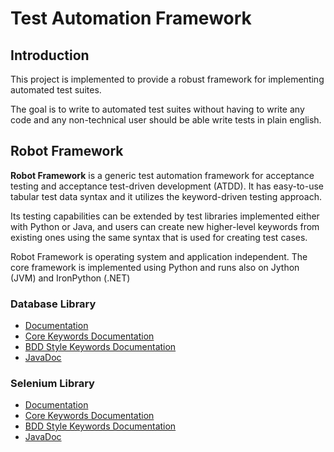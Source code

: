 # Test Automation Framework


## Introduction

   This project is implemented to provide a robust framework for implementing automated test suites.
   
   The goal is to write to automated test suites without having to write any code and any non-technical user should be able write tests in plain english.
   
## Robot Framework

   **Robot Framework** is a generic test automation framework for acceptance testing and acceptance test-driven development (ATDD).
   It has easy-to-use tabular test data syntax and it utilizes the keyword-driven testing approach.
   
   Its testing capabilities can be extended by test libraries implemented either with Python or Java, and users can create new higher-level keywords from existing ones using the same syntax that is used for creating test cases.
   
   Robot Framework is operating system and application independent. The core framework is implemented using Python and runs also on Jython (JVM) and IronPython (.NET)


### Database Library

   + [Documentation](../robot-db-library/README.MD)
   + [Core Keywords Documentation](DatabaseLibrary/keywords/DatabaseLibrary-core.html)
   + [BDD Style Keywords Documentation](DatabaseLibrary/keywords/DatabaseLibrary-bdd.html)
   + [JavaDoc](DatabaseLibrary/javadoc/index.html)
   

### Selenium Library

   + [Documentation](../robot-selenium-library/README.MD)
   + [Core Keywords Documentation](SeleniumLibrary/keywords/SeleniumLibrary-core.html)
   + [BDD Style Keywords Documentation](SeleniumLibrary/keywords/SeleniumLibrary-bdd.html)
   + [JavaDoc](SeleniumLibrary/javadoc/index.html)   
   